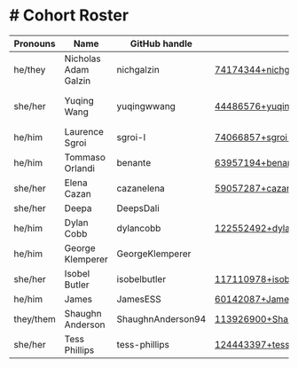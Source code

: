 # # Cohort Roster

| Pronouns   | Name                     | GitHub handle           | Github email                                   | Employer            |
| ---------- | ------------------------ | ----------------------- | ---------------------------------------------  | ------------------- |
|  he/they   |  Nicholas Adam Galzin    | nichgalzin              | 74174344+nichgalzin@users.noreply.github.com   | Founders and Coders |
|  she/her   |  Yuqing Wang             | yuqingwwang             | 44486576+yuqingwwang@users.noreply.github.com  |Founders and Coders  |
|  he/him    |  Laurence Sgroi          | sgroi-l                 | 74066857+sgroi-l@users.noreply.github.com      |                     | 
|  he/him    |  Tommaso Orlandi         | benante                 | 63957194+benante@users.noreply.github.com      |                     |
|  she/her   |  Elena Cazan            | cazanelena              | 59057287+cazanelena@users.noreply.github.com   |                     |
|  she/her   |  Deepa                  | DeepsDali               |                                                |                     |
|  he/him    |  Dylan Cobb              | dylancobb               | 122552492+dylancobb@users.noreply.github.com   |                     |
|  he/him    |  George Klemperer        | GeorgeKlemperer         |                                                |                     |
|  she/her   |  Isobel Butler           | isobelbutler            | 117110978+isobelbutler@users.noreply.github.com|                     |
|  he/him    | James                    | JamesESS                | 60142087+JamesESS@users.noreply.github.com     |                     |
| they/them  | Shaughn Anderson         | ShaughnAnderson94       | 113926900+ShaughnAnderson94@users.noreply.github.com  |              |
| she/her    |  Tess Phillips           | tess-phillips           | 124443397+tess-phillips@users.noreply.github.com      |              |
 
